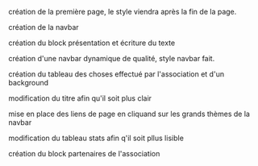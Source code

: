 création de la première page, le style viendra après la fin de la page.

création de la navbar 

création du block présentation et écriture du texte 

création d'une navbar dynamique de qualité, style navbar fait.

création du tableau des choses effectué par l'association et d'un background

modification du titre afin qu'il soit plus clair

mise en place des liens de page en cliquand sur les grands thèmes de la navbar

modification du tableau stats afin q'il soit pllus lisible

création du block partenaires de l'association


